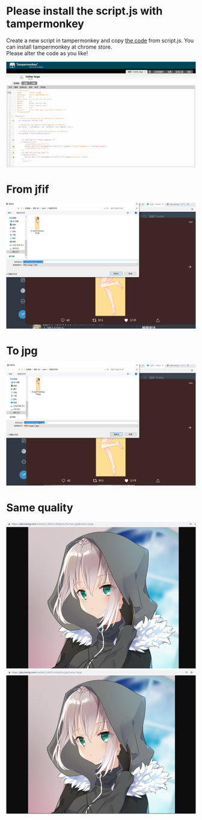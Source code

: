 # Please install the script.js with tampermonkey
Create a new script in tampermonkey and copy <a href="https://github.com/azuse/twitter-jpglarge-to-jpg/blob/master/script.js">the code</a> from script.js.
You can install tampermonkey at chrome store.  
Please alter the code as you like!

![](https://raw.githubusercontent.com/azuse/twitter-jfif2jpg/master/pics/tampermonkey.png)

# From jfif
![](https://raw.githubusercontent.com/azuse/twitter-jfif2jpg/master/pics/jfif.png)

# To jpg
![](https://raw.githubusercontent.com/azuse/twitter-jfif2jpg/master/pics/jpg.png)

# Same quality
![](https://raw.githubusercontent.com/azuse/twitter-jfif2jpg/master/pics/diff1.png)
![](https://raw.githubusercontent.com/azuse/twitter-jfif2jpg/master/pics/diff2.png)
